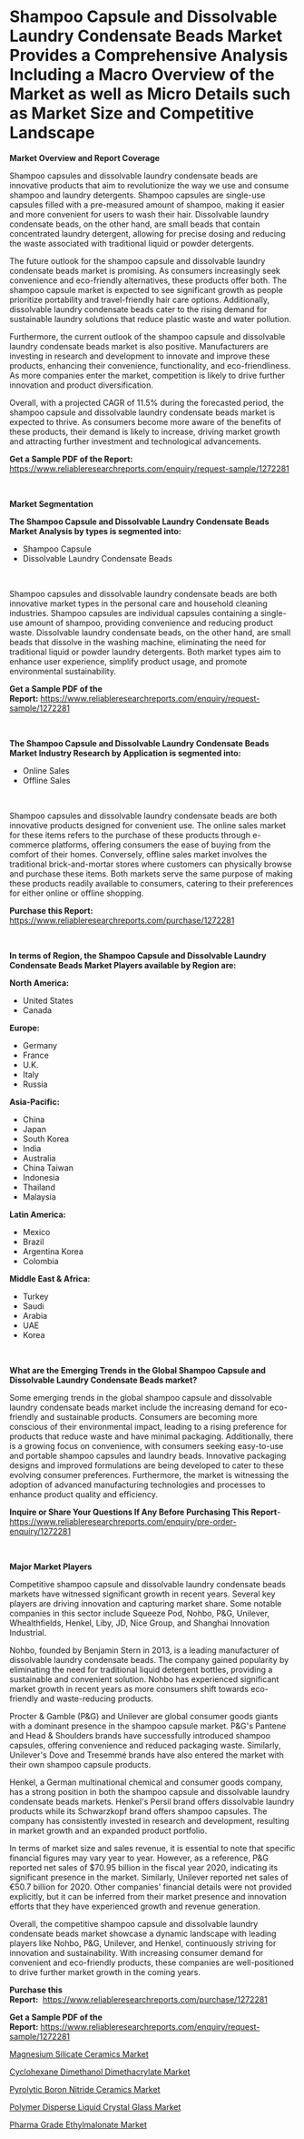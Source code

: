 <p><h1>Shampoo Capsule and Dissolvable Laundry Condensate Beads Market Provides a Comprehensive Analysis Including a Macro Overview of the Market as well as Micro Details such as Market Size and Competitive Landscape</h1></p><p><strong>Market Overview and Report Coverage</strong></p>
<p><p>Shampoo capsules and dissolvable laundry condensate beads are innovative products that aim to revolutionize the way we use and consume shampoo and laundry detergents. Shampoo capsules are single-use capsules filled with a pre-measured amount of shampoo, making it easier and more convenient for users to wash their hair. Dissolvable laundry condensate beads, on the other hand, are small beads that contain concentrated laundry detergent, allowing for precise dosing and reducing the waste associated with traditional liquid or powder detergents.</p><p>The future outlook for the shampoo capsule and dissolvable laundry condensate beads market is promising. As consumers increasingly seek convenience and eco-friendly alternatives, these products offer both. The shampoo capsule market is expected to see significant growth as people prioritize portability and travel-friendly hair care options. Additionally, dissolvable laundry condensate beads cater to the rising demand for sustainable laundry solutions that reduce plastic waste and water pollution. </p><p>Furthermore, the current outlook of the shampoo capsule and dissolvable laundry condensate beads market is also positive. Manufacturers are investing in research and development to innovate and improve these products, enhancing their convenience, functionality, and eco-friendliness. As more companies enter the market, competition is likely to drive further innovation and product diversification.</p><p>Overall, with a projected CAGR of 11.5% during the forecasted period, the shampoo capsule and dissolvable laundry condensate beads market is expected to thrive. As consumers become more aware of the benefits of these products, their demand is likely to increase, driving market growth and attracting further investment and technological advancements.</p></p>
<p><strong>Get a Sample PDF of the Report:</strong> <a href="https://www.reliableresearchreports.com/enquiry/request-sample/1272281">https://www.reliableresearchreports.com/enquiry/request-sample/1272281</a></p>
<p>&nbsp;</p>
<p><strong>Market Segmentation</strong></p>
<p><strong>The Shampoo Capsule and Dissolvable Laundry Condensate Beads Market Analysis by types is segmented into:</strong></p>
<p><ul><li>Shampoo Capsule</li><li>Dissolvable Laundry Condensate Beads</li></ul></p>
<p>&nbsp;</p>
<p><p>Shampoo capsules and dissolvable laundry condensate beads are both innovative market types in the personal care and household cleaning industries. Shampoo capsules are individual capsules containing a single-use amount of shampoo, providing convenience and reducing product waste. Dissolvable laundry condensate beads, on the other hand, are small beads that dissolve in the washing machine, eliminating the need for traditional liquid or powder laundry detergents. Both market types aim to enhance user experience, simplify product usage, and promote environmental sustainability.</p></p>
<p><strong>Get a Sample PDF of the Report:</strong>&nbsp;<a href="https://www.reliableresearchreports.com/enquiry/request-sample/1272281">https://www.reliableresearchreports.com/enquiry/request-sample/1272281</a></p>
<p>&nbsp;</p>
<p><strong>The Shampoo Capsule and Dissolvable Laundry Condensate Beads Market Industry Research by Application is segmented into:</strong></p>
<p><ul><li>Online Sales</li><li>Offline Sales</li></ul></p>
<p>&nbsp;</p>
<p><p>Shampoo capsules and dissolvable laundry condensate beads are both innovative products designed for convenient use. The online sales market for these items refers to the purchase of these products through e-commerce platforms, offering consumers the ease of buying from the comfort of their homes. Conversely, offline sales market involves the traditional brick-and-mortar stores where customers can physically browse and purchase these items. Both markets serve the same purpose of making these products readily available to consumers, catering to their preferences for either online or offline shopping.</p></p>
<p><strong>Purchase this Report:</strong>&nbsp; <a href="https://www.reliableresearchreports.com/purchase/1272281">https://www.reliableresearchreports.com/purchase/1272281</a></p>
<p>&nbsp;</p>
<p><strong>In terms of Region, the Shampoo Capsule and Dissolvable Laundry Condensate Beads Market Players available by Region are:</strong></p>
<p>
    <p> <strong> North America: </strong>
        <ul>
            <li>United States</li>
            <li>Canada</li>
        </ul>
        </p> 
    <p> <strong> Europe: </strong>
        <ul>
            <li>Germany</li>
            <li>France</li>
            <li>U.K.</li>
            <li>Italy</li>
            <li>Russia</li>
        </ul>
        </p> 
    <p> <strong> Asia-Pacific: </strong>
        <ul>
            <li>China</li>
            <li>Japan</li>
            <li>South Korea</li>
            <li>India</li>
            <li>Australia</li>
            <li>China Taiwan</li>
            <li>Indonesia</li>
            <li>Thailand</li>
            <li>Malaysia</li>
        </ul>
        </p> 
    <p> <strong> Latin America: </strong>
        <ul>
            <li>Mexico</li>
            <li>Brazil</li>
            <li>Argentina Korea</li>
            <li>Colombia</li>
        </ul>
        </p> 
    <p> <strong> Middle East & Africa: </strong>
        <ul>
            <li>Turkey</li>
            <li>Saudi</li>
            <li>Arabia</li>
            <li>UAE</li>
            <li>Korea</li>
        </ul>
    </p>
    </p>
<p>&nbsp;</p>
<p><strong>What are the Emerging Trends in the Global Shampoo Capsule and Dissolvable Laundry Condensate Beads market?</strong></p>
<p><p>Some emerging trends in the global shampoo capsule and dissolvable laundry condensate beads market include the increasing demand for eco-friendly and sustainable products. Consumers are becoming more conscious of their environmental impact, leading to a rising preference for products that reduce waste and have minimal packaging. Additionally, there is a growing focus on convenience, with consumers seeking easy-to-use and portable shampoo capsules and laundry beads. Innovative packaging designs and improved formulations are being developed to cater to these evolving consumer preferences. Furthermore, the market is witnessing the adoption of advanced manufacturing technologies and processes to enhance product quality and efficiency.</p></p>
<p><strong>Inquire or Share Your Questions If Any Before Purchasing This Report</strong>- <a href="https://www.reliableresearchreports.com/enquiry/pre-order-enquiry/1272281">https://www.reliableresearchreports.com/enquiry/pre-order-enquiry/1272281</a></p>
<p>&nbsp;</p>
<p><strong>Major Market Players</strong></p>
<p><p>Competitive shampoo capsule and dissolvable laundry condensate beads markets have witnessed significant growth in recent years. Several key players are driving innovation and capturing market share. Some notable companies in this sector include Squeeze Pod, Nohbo, P&G, Unilever, Whealthfields, Henkel, Liby, JD, Nice Group, and Shanghai Innovation Industrial.</p><p>Nohbo, founded by Benjamin Stern in 2013, is a leading manufacturer of dissolvable laundry condensate beads. The company gained popularity by eliminating the need for traditional liquid detergent bottles, providing a sustainable and convenient solution. Nohbo has experienced significant market growth in recent years as more consumers shift towards eco-friendly and waste-reducing products.</p><p>Procter & Gamble (P&G) and Unilever are global consumer goods giants with a dominant presence in the shampoo capsule market. P&G's Pantene and Head & Shoulders brands have successfully introduced shampoo capsules, offering convenience and reduced packaging waste. Similarly, Unilever's Dove and Tresemmé brands have also entered the market with their own shampoo capsule products.</p><p>Henkel, a German multinational chemical and consumer goods company, has a strong position in both the shampoo capsule and dissolvable laundry condensate beads markets. Henkel's Persil brand offers dissolvable laundry products while its Schwarzkopf brand offers shampoo capsules. The company has consistently invested in research and development, resulting in market growth and an expanded product portfolio.</p><p>In terms of market size and sales revenue, it is essential to note that specific financial figures may vary year to year. However, as a reference, P&G reported net sales of $70.95 billion in the fiscal year 2020, indicating its significant presence in the market. Similarly, Unilever reported net sales of €50.7 billion for 2020. Other companies' financial details were not provided explicitly, but it can be inferred from their market presence and innovation efforts that they have experienced growth and revenue generation.</p><p>Overall, the competitive shampoo capsule and dissolvable laundry condensate beads market showcase a dynamic landscape with leading players like Nohbo, P&G, Unilever, and Henkel, continuously striving for innovation and sustainability. With increasing consumer demand for convenient and eco-friendly products, these companies are well-positioned to drive further market growth in the coming years.</p></p>
<p><strong>Purchase this Report:</strong>&nbsp;&nbsp;<a href="https://www.reliableresearchreports.com/purchase/1272281">https://www.reliableresearchreports.com/purchase/1272281</a></p>
<p></p>
<p><strong>Get a Sample PDF of the Report:</strong>&nbsp;<a href="https://www.reliableresearchreports.com/enquiry/request-sample/1272281">https://www.reliableresearchreports.com/enquiry/request-sample/1272281</a></p>
<p><p><a href="https://medium.com/@ryansai15420/magnesium-silicate-ceramics-market-outlook-industry-overview-and-forecast-2023-to-2030-1ce8ef6306ad">Magnesium Silicate Ceramics Market</a></p><p><a href="https://medium.com/@zaidjeet11730/cyclohexane-dimethanol-dimethacrylate-market-size-cagr-trends-2024-2030-c7ea904c9f6c">Cyclohexane Dimethanol Dimethacrylate Market</a></p><p><a href="https://medium.com/@taraktanay7654/pyrolytic-boron-nitride-ceramics-market-insight-market-trends-growth-forecasted-from-2023-to-23bab94932eb">Pyrolytic Boron Nitride Ceramics Market</a></p><p><a href="https://medium.com/@tanaysamar7412/polymer-disperse-liquid-crystal-glass-market-research-report-its-history-and-forecast-2023-to-2030-09d8ccef0be7">Polymer Disperse Liquid Crystal Glass Market</a></p><p><a href="https://medium.com/@jinkhatum1452/pharma-grade-ethylmalonate-market-analysis-its-cagr-market-segmentation-and-global-industry-f38029520303">Pharma Grade Ethylmalonate Market</a></p></p>